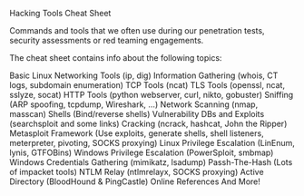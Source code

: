 Hacking Tools Cheat Sheet

Commands and tools that we often use during our penetration tests, security assessments or red teaming engagements. 

The cheat sheet contains info about the following topics:

Basic Linux Networking Tools (ip, dig)
Information Gathering (whois, CT logs, subdomain enumeration)
TCP Tools (ncat)
TLS Tools (openssl, ncat, sslyze, socat)
HTTP Tools (python webserver, curl, nikto, gobuster)
Sniffing (ARP spoofing, tcpdump, Wireshark, …)
Network Scanning (nmap, masscan)
Shells (Bind/reverse shells)
Vulnerability DBs and Exploits (searchsploit and some links)
Cracking (ncrack, hashcat, John the Ripper)
Metasploit Framework (Use exploits, generate shells, shell listeners, meterpreter, pivoting, SOCKS proxying)
Linux Privilege Escalation (LinEnum, lynis, GTFOBins)
Windows Privilege Escalation (PowerSploit, smbmap)
Windows Credentials Gathering (mimikatz, lsadump)
Passh-The-Hash (Lots of impacket tools)
NTLM Relay (ntlmrelayx, SOCKS proxying)
Active Directory (BloodHound & PingCastle)
Online References
And More!
